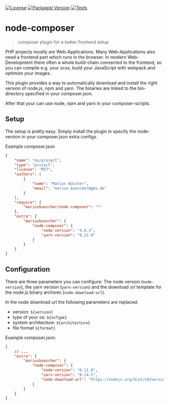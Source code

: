 [![License](https://img.shields.io/packagist/l/mariusbuescher/node-composer)](LICENSE) [![Packagist Version](https://img.shields.io/packagist/v/mariusbuescher/node-composer)](https://packagist.org/packages/mariusbuescher/node-composer) [![Tests](https://github.com/mariusbuescher/node-composer/workflows/Tests/badge.svg?branch=master)](https://github.com/mariusbuescher/node-composer/actions?query=workflow%3ATests)

# node-composer

> composer plugin for a better frontend setup

PHP projects mostly are Web-Applications. Many Web-Applications also need a frontend part which runs in the browser. In
modern Web-Development there often a whole build-chain connected to the frontend, so you can compile e.g. your scss, build
your JavaScript with webpack and optimize your images.

This plugin provides a way to automatically download and install the right version of node.js, npm and yarn. The binaries
are linked to the bin-directory specified in your composer.json.

After that your can use node, npm and yarn in your composer-scripts.

## Setup

The setup is pretty easy. Simply install the plugin in specify the node-version in your composer.json extra configs.

Example composer.json

```json
{
    "name": "my/project",
    "type": "project",
    "license": "MIT",
    "authors": [
        {
            "name": "Marius Büscher",
            "email": "marius.buescher@gmx.de"
        }
    ],
    "require": {
        "mariusbuescher/node-composer": "*"
    },
    "extra": {
        "mariusbuescher": {
            "node-composer": {
                "node-version": "4.8.3",
                "yarn-version": "0.22.0"
            }
        }
    }
}
```

## Configuration

There are three parameters you can configure: The node version (`node-version`), the yarn version (`yarn-version`) and
the download url template for the node.js binary archives (`node-download-url`).

In the node download url the following parameters are replaced:

- version: `${version}`
- type of your os: `${osType}`
- system architecture: `${architecture}`
- file format `${format}`

Example composer.json:

```json
{
    // ...
    "extra": {
        "mariusbuescher": {
            "node-composer": {
                "node-version": "6.11.0",
                "yarn-version": "0.24.5",
                "node-download-url": "https://nodejs.org/dist/v${version}/node-v${version}-${osType}-${architecture}.${format}"
            }
        }
    }
}
```
